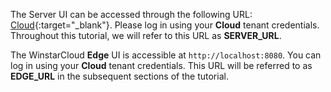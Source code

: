 The Server UI can be accessed through the following URL: [Cloud](https://winstarcloud.cloud/signup){:target="_blank"}. 
Please log in using your **Cloud** tenant credentials. 
Throughout this tutorial, we will refer to this URL as **SERVER_URL**.

The WinstarCloud **Edge** UI is accessible at `http://localhost:8080`. 
You can log in using your **Cloud** tenant credentials. 
This URL will be referred to as **EDGE_URL** in the subsequent sections of the tutorial.
